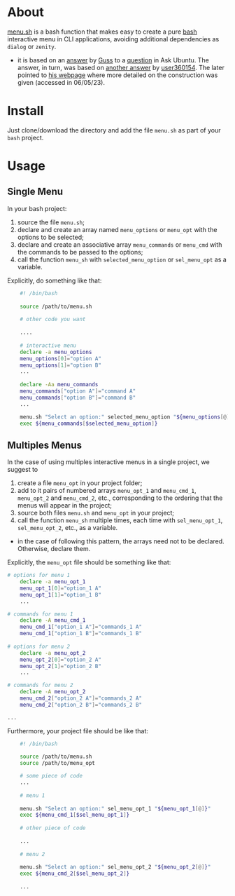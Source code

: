 About
=======

[menu.sh](https://github.com/yxm-dev/menu.sh) is a bash function that makes easy to create a pure
[bash](https://www.gnu.org/software/bash/)
interactive menu in CLI applications, avoiding additional dependencies as `dialog` or `zenity`. 

* it is based on an
[answer](https://askubuntu.com/questions/1705/how-can-i-create-a-select-menu-in-a-shell-script/1386907#1386907)
by [Guss](https://askubuntu.com/users/6537/guss) to a
[question](https://askubuntu.com/questions/1705/how-can-i-create-a-select-menu-in-a-shell-script) in Ask
Ubuntu. The answer, in turn, was based on [another answer](https://askubuntu.com/questions/1705/how-can-i-create-a-select-menu-in-a-shell-script/563226#563226)
by [user360154](https://askubuntu.com/users/360154/user360154). The later pointed to [his
webpage](https://web.archive.org/web/20180130222805/http://pro-toolz.nset/data/programming/bash/Bash_fancy_menu.html)
where more detailed on the construction was given (accessed in 06/05/23).

Install
=======

Just clone/download the directory and add the file `menu.sh` as part of your `bash` project.

Usage
=======

Single Menu
--------------

In your bash project:

1. source the file `menu.sh`;
2. declare and create an array named `menu_options` or `menu_opt` with the options to be selected;
3. declare and create an associative array `menu_commands` or `menu_cmd` with the commands to be passed to the options;
4. call the function `menu_sh` with `selected_menu_option` or `sel_menu_opt` as a variable.

Explicitly, do something like that:

```bash
    #! /bin/bash
    
    source /path/to/menu.sh
    
    # other code you want
    
    ....
    
    # interactive menu
    declare -a menu_options
    menu_options[0]="option A"
    menu_options[1]="option B"
    ...
    
    declare -Aa menu_commands
    menu_commands["option A"]="command A"
    menu_commands["option B"]="command B"
    ...

    menu.sh "Select an option:" selected_menu_option "${menu_options[@]}"
    exec ${menu_commands[$selected_menu_option]}
```

Multiples Menus
---------------

In the case of using multiples interactive menus in a single project, we suggest to

1. create a file `menu_opt` in your project folder;
2. add to it pairs of numbered arrays `menu_opt_1` and `menu_cmd_1`, `menu_opt_2` and `menu_cmd_2`, etc.,
   corresponding to the ordering that the menus will appear in the project;
3. source both files `menu.sh` and `menu_opt` in your project;
4. call the function `menu_sh` multiple times, each time with `sel_menu_opt_1`, `sel_menu_opt_2`, etc., as a
   variable.
   
* in the case of following this pattern, the arrays need not to be declared. Otherwise, declare them.
   
Explicitly, the `menu_opt` file should be something like that:
   
```bash
# options for menu 1
    declare -a menu_opt_1
    menu_opt_1[0]="option_1 A"
    menu_opt_1[1]="option_1 B"
    ...

# commands for menu 1
    declare -A menu_cmd_1
    menu_cmd_1["option_1 A"]="commands_1 A"
    menu_cmd_1["option_1 B"]="commands_1 B"
    
# options for menu 2
    declare -a menu_opt_2
    menu_opt_2[0]="option_2 A"
    menu_opt_2[1]="option_2 B"
    ...

# commands for menu 2
    declare -A menu_opt_2
    menu_cmd_2["option_2 A"]="commands_2 A"
    menu_cmd_2["option_2 B"]="commands_2 B"

...

```

Furthermore, your project file should be like that:

```bash
    #! /bin/bash
    
    source /path/to/menu.sh
    source /path/to/menu_opt

    # some piece of code
    ...
    
    # menu 1
    
    menu.sh "Select an option:" sel_menu_opt_1 "${menu_opt_1[@]}"
    exec ${menu_cmd_1[$sel_menu_opt_1]}
    
    # other piece of code
    
    ...
    
    # menu 2
    
    menu.sh "Select an option:" sel_menu_opt_2 "${menu_opt_2[@]}"
    exec ${menu_cmd_2[$sel_menu_opt_2]}
    
    ...
    
```


